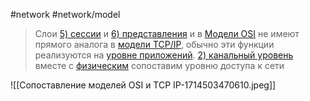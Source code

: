 #network #network/model  

> Слои [5) сессии](Сеансовый%20уровень) и [6) представления](Представления%20уровень) и в [Модели OSI](Модель%20OSI) не имеют прямого аналога в [модели TCP/IP](Модель%20TCP%20IP), обычно эти функции реализуются на [уровне приложений](Прикладной%20уровень). [2) канальный уровень](Канальный%20уровень) вместе с [физическим](Физический%20уровень) сопоставим уровню доступа к сети

![[Сопоставление моделей OSI и TCP IP-1714503470610.jpeg]]


